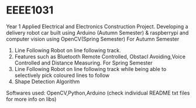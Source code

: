 # EEEE1031
Year 1 Applied  Electrical and Electronics Construction Project. Developing a delivery robot car built using Arduino (Autumn Semester) &amp; raspberrypi and computer vision using OpenCV(Spring Semester)
For Autumn Semester
  1) Line Following Robot on line following track.
  2) Features such as Bluetooth Remote Controlled, Obstacl Avoiding,Voice Controlled and Distance Measuring.
For Spring Semester
  1) Line Following Robot on line following track while being able to selectively pick coloured lines to follow
  2) Shape Detection Algorithm

Softwares used:
OpenCV,Python,Arduino (check individual README txt files for more info on libs)
